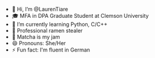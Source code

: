 - 👋 Hi, I’m @LaurenTiare
- 🎓 MFA in DPA Graduate Student at Clemson University  
- 🌱 I’m currently learning Python, C/C++
- 🍜 Professional ramen stealer 
- 🍵 Matcha is my jam 
- 😄 Pronouns: She/Her 
- ⚡ Fun fact: I'm fluent in German

<!---
LaurenTiare/LaurenTiare is a ✨ special ✨ repository because its `README.md` (this file) appears on your GitHub profile.
You can click the Preview link to take a look at your changes.
--->
